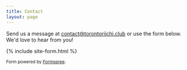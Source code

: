 ```yaml
---
title: Contact
layout: page
---
```


Send us a message at [contact@torontoriichi.club](mailto:contact@torontoriichi.club) or use the form below.
We'd love to hear from you!

{% include site-form.html %}

<small>Form powered by [Formspree](https://formspree.io/).</small>
